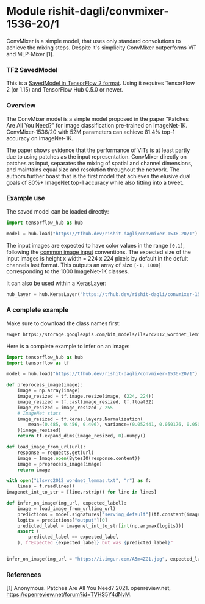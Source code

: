 # Module rishit-dagli/convmixer-1536-20/1

ConvMixer is a simple model, that uses only standard convolutions to achieve the mixing steps. Despite it's simplicity ConvMixer outperforms ViT and MLP-Mixer [1].

<!-- task: image-classification -->
<!-- network-architecture: convmixer -->
<!-- dataset: imagenet -->
<!-- fine-tunable: false -->
<!-- license: apache-2.0 -->
<!-- format: saved_model_2 -->
<!-- asset-path: https://storage.googleapis.com/convmixer-hubmodels.appspot.com/convmixer_1536_20.tar.gz -->
<!-- colab: https://colab.research.google.com/github/Rishit-dagli/ConvMixer-torch2tf/blob/main/classification.ipynb -->

### TF2 SavedModel
This is a [SavedModel in TensorFlow 2 format](https://www.tensorflow.org/hub/tf2_saved_model). Using it requires TensorFlow 2 (or 1.15) and TensorFlow Hub 0.5.0 or newer.

### Overview

The ConvMixer model is a simple model proposed in the paper "Patches Are All You Need?" for image classification pre-trained on ImageNet-1K. ConvMixer-1536/20 with 52M parameters can achieve 81.4% top-1 accuracy on ImageNet-1K.

The paper shows evidence that the performance of ViTs is at least partly due to using patches as the input representation. ConvMixer directly on patches as input, separates the mixing of spatial and channel dimensions, and maintains equal size and resolution throughout the network. The authors further boast that is the first model that achieves the elusive dual goals of 80%+ ImageNet top-1 accuracy while also fitting into a tweet.

### Example use

The saved model can be loaded directly:

```py
import tensorflow_hub as hub

model = hub.load("https://tfhub.dev/rishit-dagli/convmixer-1536-20/1")
```

The input images are expected to have color values in the range `[0,1]`, following the [common image input](https://www.tensorflow.org/hub/common_signatures/images#input) conventions. The expected size of the input images is height x width = 224 x 224 pixels by default in the defult channels last format. This outputs an array of size `[-1, 1000]` corresponding to the 1000 ImageNet-1K classes.

It can also be used within a KerasLayer:

```py
hub_layer = hub.KerasLayer("https://tfhub.dev/rishit-dagli/convmixer-1536-20/1")
```

### A complete example

Make sure to download the class names first:

```sh
!wget https://storage.googleapis.com/bit_models/ilsvrc2012_wordnet_lemmas.txt -O ilsvrc2012_wordnet_lemmas.txt
```

Here is a complete example to infer on an image:

```py
import tensorflow_hub as hub
import tensorflow as tf

model = hub.load("https://tfhub.dev/rishit-dagli/convmixer-1536-20/1")

def preprocess_image(image):
    image = np.array(image)
    image_resized = tf.image.resize(image, (224, 224))
    image_resized = tf.cast(image_resized, tf.float32)
    image_resized = image_resized / 255
    # ImageNet stats
    image_resized = tf.keras.layers.Normalization(
        mean=(0.485, 0.456, 0.406), variance=(0.052441, 0.050176, 0.050625)
    )(image_resized)
    return tf.expand_dims(image_resized, 0).numpy()

def load_image_from_url(url):
    response = requests.get(url)
    image = Image.open(BytesIO(response.content))
    image = preprocess_image(image)
    return image

with open("ilsvrc2012_wordnet_lemmas.txt", "r") as f:
    lines = f.readlines()
imagenet_int_to_str = [line.rstrip() for line in lines]

def infer_on_image(img_url, expected_label):
    image = load_image_from_url(img_url)
    predictions = model.signatures["serving_default"](tf.constant(image))
    logits = predictions["output"][0]
    predicted_label = imagenet_int_to_str[int(np.argmax(logits))]
    assert (
        predicted_label == expected_label
    ), f"Expected {expected_label} but was {predicted_label}"


infer_on_image(img_url = "https://i.imgur.com/A5m4ZG1.jpg", expected_label = "scorpion")
```

### References

[1] Anonymous. Patches Are All You Need? 2021. openreview.net, https://openreview.net/forum?id=TVHS5Y4dNvM.